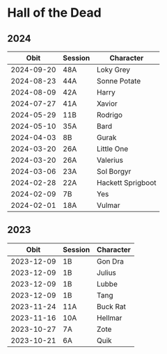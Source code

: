 # Hall of the Dead

## 2024

| Obit | Session | Character |
|------|---------|-----------| 
| 2024-09-20 | 48A | Loky Grey |
| 2024-08-23 | 44A | Sonne Potate |
| 2024-08-09 | 42A | Harry |
| 2024-07-27 | 41A | Xavior |
| 2024-05-29 | 11B | Rodrigo |
| 2024-05-10 | 35A | Bard |
| 2024-04-03 | 8B | Gurak |
| 2024-03-20 | 26A | Little One |
| 2024-03-20 | 26A | Valerius |
| 2024-03-06 | 23A | Sol Borgyr |
| 2024-02-28 | 22A | Hackett Sprigboot | 
| 2024-02-09 | 7B | Yes | 
| 2024-02-01 | 18A | Vulmar |

## 2023

| Obit | Session | Character |
|------|---------|-----------|
| 2023-12-09 | 1B | Gon Dra | 
| 2023-12-09 | 1B | Julius | 
| 2023-12-09 | 1B | Lubbe |
| 2023-12-09 | 1B | Tang |
| 2023-11-24 | 11A | Buck Rat |
| 2023-11-16 | 10A | Hellmar | 
| 2023-10-27 | 7A | Zote |
| 2023-10-21 | 6A | Quik | 








